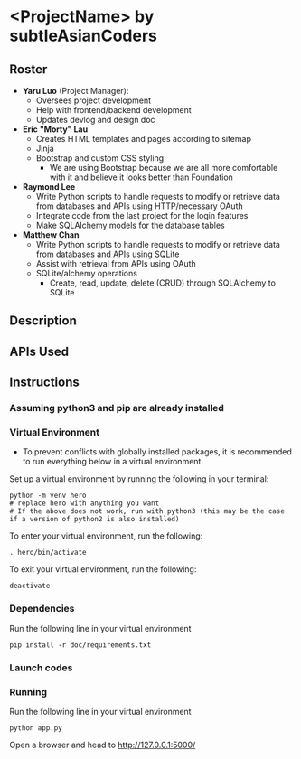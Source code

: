 # &lt;ProjectName&gt; by subtleAsianCoders

## Roster

- **Yaru Luo** (Project Manager):
  - Oversees project development
  - Help with frontend/backend development
  - Updates devlog and design doc
- **Eric "Morty" Lau**
  - Creates HTML templates and pages according to sitemap 
  - Jinja
  - Bootstrap and custom CSS styling 
    - We are using Bootstrap because we are all more comfortable with it and believe it looks better than Foundation
- **Raymond Lee**
  - Write Python scripts to handle requests to modify or retrieve data from databases and APIs using HTTP/necessary OAuth 
  - Integrate code from the last project for the login features
  - Make SQLAlchemy models for the database tables
- **Matthew Chan**
  - Write Python scripts to handle requests to modify or retrieve data from databases and APIs using SQLite
  - Assist with retrieval from APIs using OAuth
  - SQLite/alchemy operations
    - Create, read, update, delete (CRUD) through SQLAlchemy to SQLite

## Description

## APIs Used

## Instructions

### Assuming python3 and pip are already installed

### Virtual Environment

- To prevent conflicts with globally installed packages, it is recommended to run everything below in a virtual environment.

Set up a virtual environment by running the following in your terminal:

```shell
python -m venv hero
# replace hero with anything you want
# If the above does not work, run with python3 (this may be the case if a version of python2 is also installed)
```

To enter your virtual environment, run the following:

```shell
. hero/bin/activate
```

To exit your virtual environment, run the following:

```shell
deactivate
```

### Dependencies

Run the following line in your virtual environment

```shell
pip install -r doc/requirements.txt
```

### Launch codes

### Running

Run the following line in your virtual environment

```shell
python app.py
```

Open a browser and head to <http://127.0.0.1:5000/>
